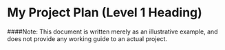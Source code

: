 # My Project Plan (Level 1 Heading)

####Note: This document is written merely as an illustrative example, and does not provide
any working guide to an actual project.
